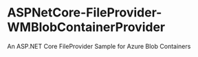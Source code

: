 # ASPNetCore-FileProvider-WMBlobContainerProvider
An ASP.NET Core FileProvider Sample for Azure Blob Containers
